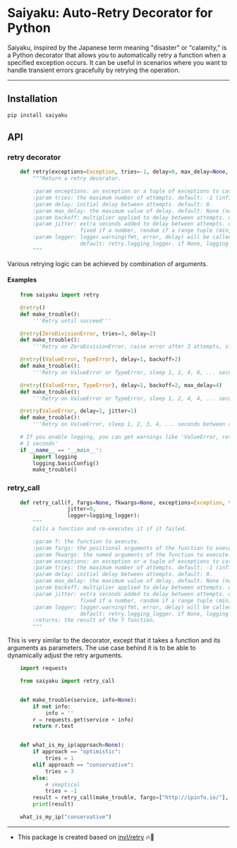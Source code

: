 # Saiyaku: Auto-Retry Decorator for Python

Saiyaku, inspired by the Japanese term meaning "disaster" or "calamity," is a Python decorator that allows you to automatically retry a function when a specified exception occurs. It can be useful in scenarios where you want to handle transient errors gracefully by retrying the operation.

---

## Installation

```bash
pip install saiyaku
```

## API

### retry decorator

```python
    def retry(exceptions=Exception, tries=-1, delay=0, max_delay=None, backoff=1, jitter=0, logger=logging_logger):
        """Return a retry decorator.

        :param exceptions: an exception or a tuple of exceptions to catch. default: Exception.
        :param tries: the maximum number of attempts. default: -1 (infinite).
        :param delay: initial delay between attempts. default: 0.
        :param max_delay: the maximum value of delay. default: None (no limit).
        :param backoff: multiplier applied to delay between attempts. default: 1 (no backoff).
        :param jitter: extra seconds added to delay between attempts. default: 0.
                       fixed if a number, random if a range tuple (min, max)
        :param logger: logger.warning(fmt, error, delay) will be called on failed attempts.
                       default: retry.logging_logger. if None, logging is disabled.
        """
```

Various retrying logic can be achieved by combination of arguments.

#### Examples

```python
    from saiyaku import retry
```

```python
    @retry()
    def make_trouble():
        '''Retry until succeed'''
```

```python
    @retry(ZeroDivisionError, tries=3, delay=2)
    def make_trouble():
        '''Retry on ZeroDivisionError, raise error after 3 attempts, sleep 2 seconds between attempts.'''
```

```python
    @retry((ValueError, TypeError), delay=1, backoff=2)
    def make_trouble():
        '''Retry on ValueError or TypeError, sleep 1, 2, 4, 8, ... seconds between attempts.'''
```

```python
    @retry((ValueError, TypeError), delay=1, backoff=2, max_delay=4)
    def make_trouble():
        '''Retry on ValueError or TypeError, sleep 1, 2, 4, 4, ... seconds between attempts.'''
```

```python
    @retry(ValueError, delay=1, jitter=1)
    def make_trouble():
        '''Retry on ValueError, sleep 1, 2, 3, 4, ... seconds between attempts.'''
```

```python
    # If you enable logging, you can get warnings like 'ValueError, retrying in
    # 1 seconds'
    if __name__ == '__main__':
        import logging
        logging.basicConfig()
        make_trouble()
```

### retry_call

```python
    def retry_call(f, fargs=None, fkwargs=None, exceptions=Exception, tries=-1, delay=0, max_delay=None, backoff=1,
                   jitter=0,
                   logger=logging_logger):
        """
        Calls a function and re-executes it if it failed.

        :param f: the function to execute.
        :param fargs: the positional arguments of the function to execute.
        :param fkwargs: the named arguments of the function to execute.
        :param exceptions: an exception or a tuple of exceptions to catch. default: Exception.
        :param tries: the maximum number of attempts. default: -1 (infinite).
        :param delay: initial delay between attempts. default: 0.
        :param max_delay: the maximum value of delay. default: None (no limit).
        :param backoff: multiplier applied to delay between attempts. default: 1 (no backoff).
        :param jitter: extra seconds added to delay between attempts. default: 0.
                       fixed if a number, random if a range tuple (min, max)
        :param logger: logger.warning(fmt, error, delay) will be called on failed attempts.
                       default: retry.logging_logger. if None, logging is disabled.
        :returns: the result of the f function.
        """
```

This is very similar to the decorator, except that it takes a function and its arguments as parameters. The use case behind it is to be able to dynamically adjust the retry arguments.

```python
    import requests

    from saiyaku import retry_call


    def make_trouble(service, info=None):
        if not info:
            info = ''
        r = requests.get(service + info)
        return r.text


    def what_is_my_ip(approach=None):
        if approach == "optimistic":
            tries = 1
        elif approach == "conservative":
            tries = 3
        else:
            # skeptical
            tries = -1
        result = retry_call(make_trouble, fargs=["http://ipinfo.io/"], fkwargs={"info": "ip"}, tries=tries)
        print(result)

    what_is_my_ip("conservative")
```

---

- This package is created based on [invl/retry](https://github.com/invl/retry) 🔥🚀
